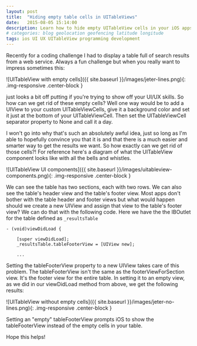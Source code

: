 ```yaml
---
layout: post
title:  "Hiding empty table cells in UITableViews"
date:   2015-08-05 15:14:00
description: Learn how to hide empty UITableView cells in your iOS apps.
# categories: blog geolocation geofencing latitude longitude
tags: ios UI UX UITableView programming development
---
```


Recently for a coding challenge I had to display a table full of search results from a web service. Always a fun challenge but when you really want to impress sometimes this:

![UITableView with empty cells]({{ site.baseurl }}/images/jeter-lines.png){: .img-responsive .center-block }

just looks a bit off putting if you're trying to show off your UI/UX skills. So how can we get rid of these empty cells? Well one way would be to add a UIView to your custom UITableViewCells, give it a background color and set it just at the bottom of your UITableViewCell. Then set the UITableViewCell separator property to None and call it a day.

I won't go into why that's such an absolutely awful idea, just so long as I'm able to hopefully convince you that it is and that there is a much easier and smarter way to get the results we want. So how exactly can we get rid of those cells?! For reference here's a diagram of what the UITableView component looks like with all the bells and whistles.

![UITableView UI components]({{ site.baseurl }}/images/uitableview-components.png){: .img-responsive .center-block }

We can see the table has two sections, each with two rows. We can also see the table's header view and the table's footer view. Most apps don't bother with the table header and footer views but what would happen should we create a new UIView and assign that view to the table's footer view? We can do that with the following code. Here we have the the IBOutlet for the table defined as `_resultsTable`

<pre><code class="objc">- (void)viewDidLoad {

    [super viewDidLoad];
    _resultsTable.tableFooterView = [UIView new];

    ...
</code></pre>

Setting the tableFooterView property to a new UIView takes care of this problem. The tableFooterView isn't the same as the footerViewForSection view. It's the footer view for the entire table. In setting it to an empty view, as we did in our viewDidLoad method from above, we get the following results:

![UITableView without empty cells]({{ site.baseurl }}/images/jeter-no-lines.png){: .img-responsive .center-block }

Setting an "empty" tableFooterView prompts iOS to show the tableFooterView instead of the empty cells in your table.

Hope this helps!
